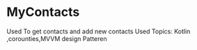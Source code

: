 # MyContacts
Used To get contacts  and add new contacts
Used Topics: Kotlin ,corounties,MVVM design Patteren

